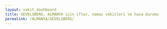 ```yaml
---
layout: vakit_dashboard
title: GEVELSBERG, ALMANYA için iftar, namaz vakitleri ve hava durumu - ilçe/eyalet seç
permalink: /ALMANYA/GEVELSBERG/
---
```


<script type="text/javascript">
  var GLOBAL_COUNTRY = 'ALMANYA';
  var GLOBAL_CITY = 'GEVELSBERG';
  var GLOBAL_STATE = '';
  var lat = 72;
  var lon = 21;
</script>
